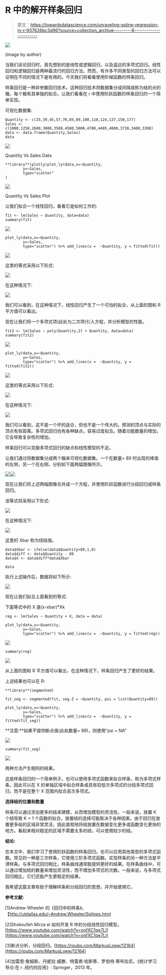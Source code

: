 # R 中的解开样条回归

> 原文：<https://towardsdatascience.com/unraveling-spline-regression-in-r-937626bc3d96?source=collection_archive---------6----------------------->

![](img/7c4a67ee127f068fdbb56d3ef028eb3f.png)

(image by author)

当我们谈论回归时，首先想到的是线性或逻辑回归，以及遥远的多项式回归。线性回归和逻辑回归是两种最流行的回归方法。然而，有许多不同类型的回归方法可以证明在不同的情况下是有用的。今天我们将看看使用阶梯函数的样条回归。

样条回归是一种非参数回归技术。这种回归技术将数据集分成间隔或称为结的点的箱，每个箱有其单独的拟合。让我们看看在 r 中使用阶跃函数的样条回归的一个简单实现。

可视化数据集:

```
Quantity <- c(25,39,45,57,70,85,89,100,110,124,137,150,177)
Sales <- c(1000,1250,2600,3000,3500,4500,5000,4700,4405,4000,3730,3400,3300)
data <- data.frame(Quantity,Sales)
data
```

![](img/92551aab5d3c14f34fae762223f96c68.png)

Quantity Vs Sales Data

```
**library**(plotly)plot_ly(data,x=~Quantity,
        y=~Sales,
        type="scatter"
)
```

![](img/6a96f43ffaf83bf5ab04dba059ed2d6f.png)

Quantity Vs Sales Plot

让我们拟合一个线性回归，看看它是如何工作的:

```
fit <- lm(Sales ~ Quantity, data=data)
summary(fit)
```

![](img/5a82877921cf9e005c79960dc35bdf00.png)

```
plot_ly(data,x=~Quantity,
        y=~Sales,
        type="scatter") %>% add_lines(x =  ~Quantity, y = fitted(fit))
```

![](img/09e47b6c725ad0134f16f5243ad7311c.png)

这里的等式采用以下形式:

![](img/909c4811309f021b613411f6cb1fabdf.png)

在这种情况下:

![](img/6b44fb9a11113ac984f80bf102b104d5.png)

我们可以看到，在这种情况下，线性回归产生了一个可怕的拟合，从上面的图和 R 平方值可以看出。

现在让我们将一个多项式项(此处为二次项)引入方程，并分析模型的性能。

```
fit2 <- lm(Sales ~ poly(Quantity,2) + Quantity, data=data)
summary(fit2)
```

![](img/a8c0848b6aaa53ff804ac7d3662d7f6e.png)

```
plot_ly(data,x=~Quantity,
        y=~Sales,
        type="scatter") %>% add_lines(x =  ~Quantity, y = fitted(fit2))
```

![](img/decb9eb4dda4cf340a46c0864e7d41b1.png)

这里的等式采用以下形式:

![](img/64e71414f073de3deeb499854644dc81.png)

在这种情况下:

![](img/4ac79796cb281421f1b55afd2e7340f9.png)

我们可以看到，这不是一个坏的适合，但也不是一个伟大的。预测的顶点与实际的顶点有些距离。多项式回归也有各种缺点，容易过度拟合。随着功能数量的增加，它会导致复杂性的增加。

样条回归可以克服多项式回归的缺点和线性模型的不足。

让我们通过将数据集分成两个箱来可视化数据集。一个在数量= 89 时出现的峰值的左侧，另一个在右侧，分别如下面两幅图像所示。

![](img/fd96c35c8a196c7dac0886aa1873522a.png)![](img/3e373969da806a28cca23299b8e9f17d.png)

现在让我们将上述两幅图像合并成一个方程，并使用阶跃函数进行分段回归或样条回归。

该等式将采用以下形式:

![](img/c798812f46ccda610b55a67ab57c20e9.png)

在这种情况下:

![](img/e4173e9177848d9e0fe1ca83fe1728d6.png)

这里的 Xbar 称为纽结值。

```
data$Xbar <- ifelse(data$Quantity>89,1,0)
data$diff <- data$Quantity - 89
data$X <- data$diff*data$Xbar

data
```

执行上述操作后，数据将如下所示:

![](img/91511f35b11a7b272ca5491a1bb19f9c.png)

现在让我们拟合上面看到的等式:

下面等式中的 X 是(x-xbar)*Xk

```
reg <- lm(Sales ~ Quantity + X, data = data)

plot_ly(data,x=~Quantity,
        y=~Sales,
        type="scatter") %>% add_lines(x =  ~Quantity, y = fitted(reg))
```

![](img/64890a2b3e0a2705071f1185db6715bb.png)

```
summary(reg)
```

![](img/ddba8ee5f44eaf7ed9625f53ee4818ba.png)

从上面的图和 R 平方值可以看出，在这种情况下，样条回归产生了更好的结果。

上述结果也可以在 R:

```
**library**(segmented)

fit_seg <- segmented(fit, seg.Z = ~Quantity, psi = list(Quantity=89))

plot_ly(data,x=~Quantity,
        y=~Sales,
        type="scatter") %>% add_lines(x =  ~Quantity, y = fitted(fit_seg))
```

**注意:**如果不提供断点值(此处数量= 89)，则使用“psi = NA”

![](img/86d1d97bd7710dafcd2744cd36218ff5.png)

```
summary(fit_seg)
```

![](img/c9856d059f15fa67814006e6e5f38d47.png)

两种方法产生相同的结果。

这是样条回归的一个简单例子。也可以使用多项式函数来拟合样条，称为多项式样条，因此可以在 X 的单独区域中拟合样条或具有较低次多项式的分段多项式回归，而不是在整个 X 范围内拟合高次多项式。

**选择结的位置和数量**

样条可以通过添加更多的结来建模，从而增加模型的灵活性。一般来说，放置 K 个结导致 K + 1 个函数的拟合。放置结的选择可能取决于各种因素。由于回归在放置更多结的区域非常灵活，因此直观地将结放置在数据变化更多或函数变化更快的地方。看起来相对稳定的区域不需要太多的结，可以使用较少的结。

**结论:**

在本文中，我们学习了使用阶跃函数的样条回归。也可以应用其他类型的多项式函数。常见的一种是三次样条，它使用三阶多项式函数。实现样条的另一种方法是平滑样条。与多项式回归相比，样条曲线通常能提供更好的结果。在样条曲线中，可以通过增加结的数量来增加灵活性，而不增加多项式的次数。一般来说，与多项式回归相比，它们还能产生更稳定的结果。

我希望这篇文章有助于理解样条和分段回归的思想，并开始使用它。

**参考文献:**

[1]Andrew Wheeler 的《回归中的样条》。【http://utdallas.edu/~Andrew.Wheeler/Splines.html 

[2]Shokoufeh Mirza ei 如何开发 R 中的分段线性回归模型。[https://www.youtube.com/watch?v=onfXC1qe7LI](https://www.youtube.com/watch?v=onfXC1qe7LI)

[3]断点分析，分段回归。[https://rpubs.com/MarkusLoew/12164](https://rpubs.com/MarkusLoew/12164)

[4]加雷思·詹姆斯、丹妮拉·威滕、特雷弗·哈斯蒂、罗伯特·蒂布拉尼。《统计学习导论:在 r .纽约的应用》: Springer，2013 年。